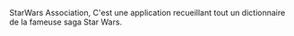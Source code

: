 StarWars Association, 
C'est une application recueillant tout un dictionnaire de la fameuse saga Star Wars.
